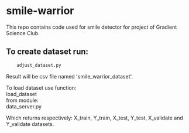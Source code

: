 # smile-warrior
This repo contains code used for smile detector for project of Gradient Science Club.

## To create dataset run: 
```bash
    adjust_dataset.py 
```

Result will be csv file named 'smile_warrior_dataset'.

To load dataset use function:\
    load_dataset  
from module:\
    data_server.py
    
Which returns respectively: X_train, Y_train, X_test, Y_test, X_validate and Y_validate datasets. 
